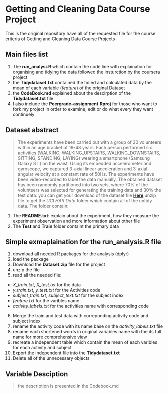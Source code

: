 # Getting and Cleaning Data Course Project
This is the original repository have all of the requested file for the course criteria of Getting and Cleaning Data Course Projects

## Main files list
1. The **run_analysi.R** which contain the code line with explaination for organising and tidying the data followed the insturction by the coursera project 
2. the **Tidydataset.txt** contained the tidied and calculated data by the mean of each variable (*feature*) of the original Dataset 
3. the **CodeBook.md** explained about the descirption of the **Tidydataset.txt** file
4. I also include the **Peergrade-assignment.Rproj** for those who want to fork my project in order to examine, edit or do what every they want continuely 

## Dataset abstract
> The experiments have been carried out with a group of 30 volunteers within an age bracket of 19-48 years. Each person performed six activities (WALKING, WALKING_UPSTAIRS, WALKING_DOWNSTAIRS, SITTING, STANDING, LAYING) wearing a smartphone (Samsung Galaxy S II) on the waist. Using its embedded accelerometer and gyroscope, we captured 3-axial linear acceleration and 3-axial angular velocity at a constant rate of 50Hz. The experiments have been video-recorded to label the data manually. The obtained dataset has been randomly partitioned into two sets, where 70% of the volunteers was selected for generating the training data and 30% the test data. 
> you can get your download of the dataset file **[Here](https://d396qusza40orc.cloudfront.net/getdata%2Fprojectfiles%2FUCI%20HAR%20Dataset.zip)**
unzip file to get the *UCI HAR Data* folder which contain all of the untidy data. The folder contain:
1. The **README.txt**: explain about the experiment, how they measure the experiment observation and more information about other file
2. The **Test** and **Train** folder containt the primary data

## Simple exmaplaination for the run_analysis.R file
1. download all needed R packages for the analysis (dplyr)
2. load the package
3. Download the **Dataset.zip** file for the  project
4. unzip the file
5. read all the needed file:
  - *X_train.txt*, *X_test.txt* for the data
  - *y_train.txt*, *y_test.txt* for the Activities code
  - *subject_train.txt*, *subject_text.txt* for the subject index
  - *feature.txt* for the varibles name
  - *activity_labels.txt* for the activities name with corresponding code
6. Merge the train and test data with correponding activity code and subject index
7. rename the activity code with its name base on the *activity_labels.txt* file
8. rename each shortened words in original variables name with the its full name for more comprehensive view
9. recreate a independent table which contain the mean of each varibles for each activity and subject
10. Export the independent file into the **Tidydataset.txt**
11. Delete all of the unnecessary objects

## Variable Desciption
> the description is presented in the Codebook.md